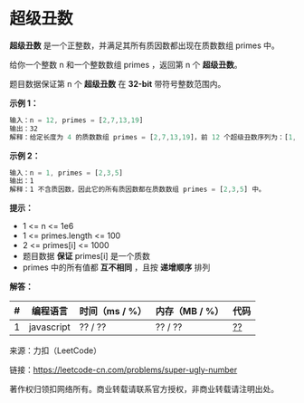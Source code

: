 # 超级丑数

**超级丑数** 是一个正整数，并满足其所有质因数都出现在质数数组 primes 中。

给你一个整数 n 和一个整数数组 primes ，返回第 n 个 **超级丑数**。

题目数据保证第 n 个 **超级丑数** 在 **32-bit** 带符号整数范围内。

**示例 1：**

``` javascript
输入：n = 12, primes = [2,7,13,19]
输出：32
解释：给定长度为 4 的质数数组 primes = [2,7,13,19]，前 12 个超级丑数序列为：[1,2,4,7,8,13,14,16,19,26,28,32] 。
```

**示例 2：**

``` javascript
输入：n = 1, primes = [2,3,5]
输出：1
解释：1 不含质因数，因此它的所有质因数都在质数数组 primes = [2,3,5] 中。
```

**提示：**

- 1 <= n <= 1e6
- 1 <= primes.length <= 100
- 2 <= primes[i] <= 1000
- 题目数据 **保证** primes[i] 是一个质数
- primes 中的所有值都 **互不相同** ，且按 **递增顺序** 排列

**解答：**

**#**|**编程语言**|**时间（ms / %）**|**内存（MB / %）**|**代码**
--|--|--|--|--
1|javascript|?? / ??|?? / ??|[??](./javascript/ac_v1.js)

来源：力扣（LeetCode）

链接：https://leetcode-cn.com/problems/super-ugly-number

著作权归领扣网络所有。商业转载请联系官方授权，非商业转载请注明出处。

